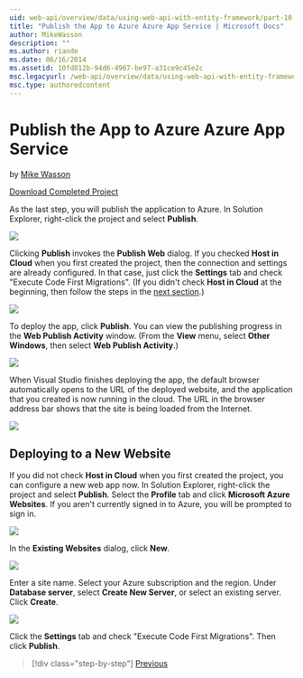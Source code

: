 ```yaml
---
uid: web-api/overview/data/using-web-api-with-entity-framework/part-10
title: "Publish the App to Azure Azure App Service | Microsoft Docs"
author: MikeWasson
description: ""
ms.author: riande
ms.date: 06/16/2014
ms.assetid: 10fd812b-94d6-4967-be97-a31ce9c45e2c
msc.legacyurl: /web-api/overview/data/using-web-api-with-entity-framework/part-10
msc.type: authoredcontent
---
```

Publish the App to Azure Azure App Service
====================
by [Mike Wasson](https://github.com/MikeWasson)

[Download Completed Project](https://github.com/MikeWasson/BookService)

As the last step, you will publish the application to Azure. In Solution Explorer, right-click the project and select **Publish**.

![](part-10/_static/image1.png)

Clicking **Publish** invokes the **Publish Web** dialog. If you checked **Host in Cloud** when you first created the project, then the connection and settings are already configured. In that case, just click the **Settings** tab and check &quot;Execute Code First Migrations&quot;. (If you didn't check **Host in Cloud** at the beginning, then follow the steps in the [next section](#new-website).)

[![](part-10/_static/image3.png)](part-10/_static/image2.png)

To deploy the app, click **Publish**. You can view the publishing progress in the **Web Publish Activity** window. (From the **View** menu, select **Other Windows**, then select **Web Publish Activity**.)

![](part-10/_static/image4.png)

When Visual Studio finishes deploying the app, the default browser automatically opens to the URL of the deployed website, and the application that you created is now running in the cloud. The URL in the browser address bar shows that the site is being loaded from the Internet.

[![](part-10/_static/image6.png)](part-10/_static/image5.png)

<a id="new-website"></a>
## Deploying to a New Website

If you did not check **Host in Cloud** when you first created the project, you can configure a new web app now. In Solution Explorer, right-click the project and select **Publish**. Select the **Profile** tab and click **Microsoft Azure Websites**. If you aren't currently signed in to Azure, you will be prompted to sign in.

[![](part-10/_static/image8.png)](part-10/_static/image7.png)

In the **Existing Websites** dialog, click **New**.

![](part-10/_static/image9.png)

Enter a site name. Select your Azure subscription and the region. Under **Database server**, select **Create New Server**, or select an existing server. Click **Create**.

[![](part-10/_static/image11.png)](part-10/_static/image10.png)

Click the **Settings** tab and check &quot;Execute Code First Migrations&quot;. Then click **Publish**.

> [!div class="step-by-step"]
> [Previous](part-9.md)

